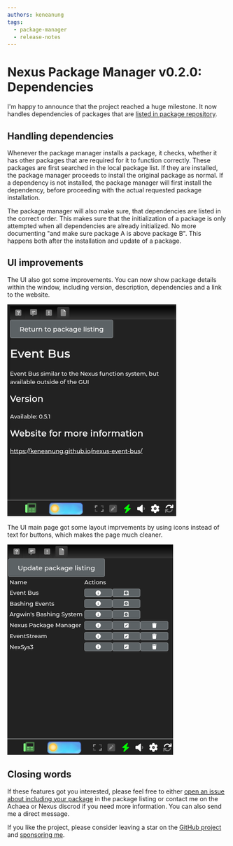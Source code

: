 ```yaml
---
authors: keneanung
tags:
  - package-manager
  - release-notes
---
```

# Nexus Package Manager v0.2.0: Dependencies

I'm happy to announce that the project reached a huge milestone. It now handles dependencies of packages that are [listed in package repository](https://keneanung.github.io/nexus-package-repository/).

## Handling dependencies

Whenever the package manager installs a package, it checks, whether it has other packages that are required for it to function correctly. These packages are first searched in the local package list. If they are installed, the package manager proceeds to install the original package as normal. If a dependency is not installed, the package manager will first install the dependency, before proceeding with the actual requested package installation.

The package manager will also make sure, that dependencies are listed in the correct order. This makes sure that the initialization of a package is only attempted when all dependencies are already initialized. No more documenting "and make sure package A is above package B". This happens both after the installation and update of a package.

## UI improvements

The UI also got some improvements. You can now show package details within the window, including version, description, dependencies and a link to the website.

![package detail view](2023-04-24_files/detail_page.png)

The UI main page got some layout imprvements by using icons instead of text for buttons, which makes the page much cleaner.

![package list view](2023-04-24_files/package_listing.png)

## Closing words

If these features got you interested, please feel free to either [open an issue about including your package](https://github.com/keneanung/nexus-package-repository/issues/new?assignees=&labels=new+package&template=new_package.yml&title=%5BPackage%5D%3A+) in the package listing or contact me on the Achaea or Nexus discrod if you need more information. You can also send me a direct message.

If you like the project, please consider leaving a star on the [GitHub project](https://github.com/keneanung/nexus-scripts) and [sponsoring me](https://github.com/sponsors/keneanung).